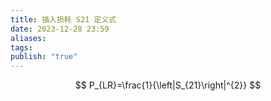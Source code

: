 ```yaml
---
title: 插入损耗 S21 定义式
date: 2023-12-28 23:59
aliases: 
tags: 
publish: "true"
---
```

$$
P_{LR}=\frac{1}{\left|S_{21}\right|^{2}}
$$